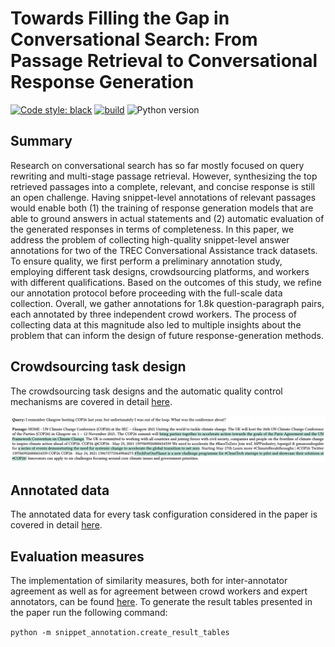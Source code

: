 # Towards Filling the Gap in Conversational Search: From Passage Retrieval to Conversational Response Generation

[![Code style: black](https://img.shields.io/badge/code%20style-black-000000.svg)](https://github.com/psf/black)
[![build](https://github.com/iai-group/CAsT-snippets/actions/workflows/python-package-conda.yaml/badge.svg)](https://github.com/iai-group/CAsT-snippets/actions/workflows/python-package-conda.yaml)
![Python version](https://img.shields.io/badge/python-3.9-blue)

## Summary

Research on conversational search has so far mostly focused on query rewriting and multi-stage passage retrieval. However, synthesizing the top retrieved passages into a complete, relevant, and concise response is still an open challenge. Having snippet-level annotations of relevant passages would enable both (1) the training of response generation models that are able to ground answers in actual statements and (2) automatic evaluation of the generated responses in terms of completeness. In this paper, we address the problem of collecting high-quality snippet-level answer annotations for two of the TREC Conversational Assistance track datasets. To ensure quality, we first perform a preliminary annotation study, employing different task designs, crowdsourcing platforms, and workers with different qualifications. Based on the outcomes of this study, we refine our annotation protocol before proceeding with the full-scale data collection. Overall, we gather annotations for 1.8k question-paragraph pairs, each annotated by three independent crowd workers. The process of collecting data at this magnitude also led to multiple insights about the problem that can inform the design of future response-generation methods.

## Crowdsourcing task design

The crowdsourcing task designs and the automatic quality control mechanisms are covered in detail [here](crowdsourcing_task_design/README.md). 

![alt text](crowdsourcing_task_design/snippets_dataset_sample.png)

## Annotated data

The annotated data for every task configuration considered in the paper is covered in detail [here](data/README.md). 

## Evaluation measures

The implementation of similarity measures, both for inter-annotator agreement as well as for agreement between crowd workers and expert annotators, can be found [here](snippet_annotation/measures/). To generate the result tables presented in the paper run the following command:

``
python -m snippet_annotation.create_result_tables
``
